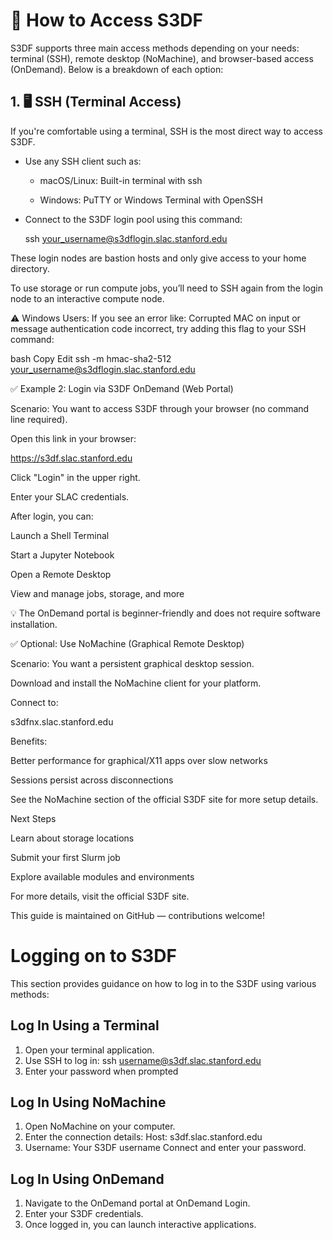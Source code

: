 
# 🔑 How to Access S3DF

S3DF supports three main access methods depending on your needs: terminal (SSH), remote desktop (NoMachine), and browser-based access (OnDemand). Below is a breakdown of each option:


## 1. 🖥️ SSH (Terminal Access)

If you're comfortable using a terminal, SSH is the most direct way to access S3DF.

- Use any SSH client such as:

  - macOS/Linux: Built-in terminal with ssh

  - Windows: PuTTY or Windows Terminal with OpenSSH

- Connect to the S3DF login pool using this command:

   ssh your_username@s3dflogin.slac.stanford.edu

These login nodes are bastion hosts and only give access to your home directory.

To use storage or run compute jobs, you’ll need to SSH again from the login node to an interactive compute node.

⚠️ Windows Users:
If you see an error like:
Corrupted MAC on input or message authentication code incorrect,
try adding this flag to your SSH command:

bash
Copy
Edit
ssh -m hmac-sha2-512 your_username@s3dflogin.slac.stanford.edu



✅ Example 2: Login via S3DF OnDemand (Web Portal)

Scenario: You want to access S3DF through your browser (no command line required).

Open this link in your browser:

https://s3df.slac.stanford.edu

Click "Login" in the upper right.

Enter your SLAC credentials.

After login, you can:

Launch a Shell Terminal

Start a Jupyter Notebook

Open a Remote Desktop

View and manage jobs, storage, and more

💡 The OnDemand portal is beginner-friendly and does not require software installation.

✅ Optional: Use NoMachine (Graphical Remote Desktop)

Scenario: You want a persistent graphical desktop session.

Download and install the NoMachine client for your platform.

Connect to:

s3dfnx.slac.stanford.edu

Benefits:

Better performance for graphical/X11 apps over slow networks

Sessions persist across disconnections

See the NoMachine section of the official S3DF site for more setup details.

Next Steps

Learn about storage locations

Submit your first Slurm job

Explore available modules and environments

For more details, visit the official S3DF site.

This guide is maintained on GitHub — contributions welcome!


# Logging on to S3DF

This section provides guidance on how to log in to the S3DF using various methods:

## Log In Using a Terminal
1. Open your terminal application.
2. Use SSH to log in:
   ssh username@s3df.slac.stanford.edu
3. Enter your password when prompted
 
## Log In Using NoMachine
1. Open NoMachine on your computer.
2. Enter the connection details:
   Host: s3df.slac.stanford.edu
3. Username: Your S3DF username
Connect and enter your password.

## Log In Using OnDemand
1. Navigate to the OnDemand portal at OnDemand Login.
2. Enter your S3DF credentials.
3. Once logged in, you can launch interactive applications.
